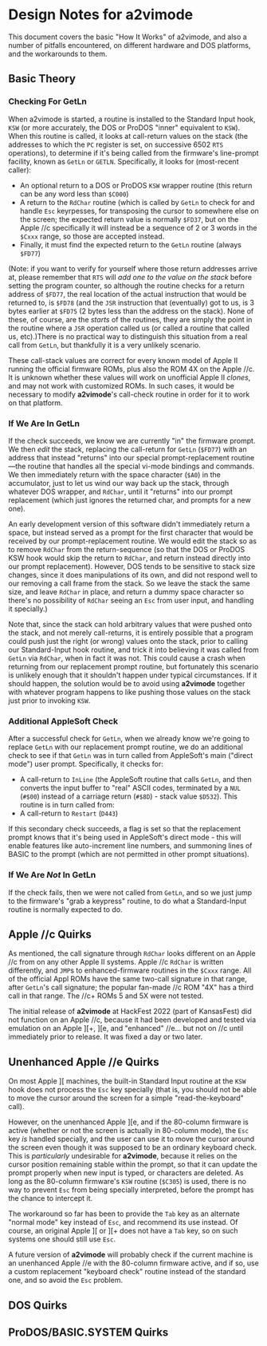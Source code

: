 # Design Notes for a2vimode

This document covers the basic "How It Works" of a2vimode, and also a number of pitfalls encountered, on different hardware and DOS platforms, and the workarounds to them.

## Basic Theory

### Checking For GetLn

When a2vimode is started, a routine is installed to the Standard Input hook, `KSW` (or more accurately, the DOS or ProDOS "inner" equivalent to `KSW`). When this routine is called, it looks at call-return values on the stack (the addresses to which the `PC` register is set, on successive 6502 `RTS` operations), to determine if it's being called from the firmware's line-prompt facility, known as `GetLn` or `GETLN`. Specifically, it looks for (most-recent caller):

 - An optional return to a DOS or ProDOS `KSW` wrapper routine (this return can be any word less than `$C000`)
 - A return to the `RdChar` routine (which is called by `GetLn` to check for and handle `Esc` keyrpesses, for transposing the cursor to somewhere else on the screen; the expected return value is normally `$FD37`, but on the Apple //c specifically it will instead be a sequence of 2 or 3 words in the `$Cxxx` range, so those are accepted instead.
 - Finally, it must find the expected return to the `GetLn` routine (always `$FD77`)

(Note: if you want to verify for yourself where those return addresses arrive at, please remember that `RTS` will *add one to the value on the stack* before setting the program counter, so although the routine checks for a return address of `$FD77`, the real location of the actual instruction that would be returned to, is `$FD78` (and the `JSR` instruction that (eventually) got to us, is 3 bytes earlier at `$FD75` (2 bytes less than the address on the stack). None of these, of course, are the *starts* of the routines, they are simply the point in the routine where a `JSR` operation called us (or called a routine that called us, etc).)There is no practical way to distinguish this situation from a real call from `GetLn`, but thankfully it is a very unlikely scenario.

These call-stack values are correct for every known model of Apple II running the official firmware ROMs, plus also the ROM 4X on the Apple //c. It is unknown whether these values will work on unofficial Apple II *clones*, and may not work with customized ROMs. In such cases, it would be necessary to modify **a2vimode**'s call-check routine in order for it to work on that platform.

### If We Are In GetLn

If the check succeeds, we know we are currently "in" the firmware prompt. We then *edit* the stack, replacing the call-return for `GetLn` (`$FD77`) with an address that instead "returns" into our special prompt-replacement routine—the routine that handles all the special vi-mode bindings and commands. We then immediately return with the space character (`$A0`) in the accumulator, just to let us wind our way back up the stack, through whatever DOS wrapper, and `RdChar`, until it "returns" into our prompt replacement (which just ignores the returned char, and prompts for a new one).

An early development version of this software didn't immediately return a space, but instead served as a prompt for the first character that would be received by our prompt-replacement routine. We would edit the stack so as to remove `RdChar` from the return-sequence (so that the DOS or ProDOS KSW hook would skip the return to `RdChar`, and return instead directly into our prompt replacement). However, DOS tends to be sensitive to stack size changes, since it does manipulations of its own, and did not respond well to our removing a call frame from the stack. So we leave the stack the same size, and leave `RdChar` in place, and return a dummy space character so there's no possibility of `RdChar` seeing an `Esc` from user input, and handling it specially.)

Note that, since the stack can hold arbitrary values that were pushed onto the stack, and not merely call-returns, it is entirely possible that a program could push just the right (or wrong) values onto the stack, prior to calling our Standard-Input hook routine, and trick it into believing it was called from `GetLn` via `RdChar`, when in fact it was not. This could cause a crash when returning from our replacement prompt routine, but fortunately this scenario is unlikely enough that it shouldn't happen under typical circumstances. If it should happen, the solution would be to avoid using **a2vimode** together with whatever program happens to like pushing those values on the stack just prior to invoking `KSW`. 

### Additional AppleSoft Check

After a successful check for `GetLn`, when we already know we're going to replace `GetLn` with our replacement prompt routine, we do an additional check to see if that `GetLn` was in turn called from AppleSoft's main ("direct mode") user prompt. Specifically, it checks for:

 - A call-return to `InLine` (the AppleSoft routine that calls `GetLn`, and then converts the input buffer to "real" ASCII codes, terminated by a `NUL` (`#$00`) instead of a carriage return (`#$8D`) - stack value `$D532`). This routine is in turn called from:
 - A call-return to `Restart` (`D443`)

If this secondary check succeeds, a flag is set so that the replacement prompt knows that it's being used in AppleSoft's direct mode - this will enable features like auto-increment line numbers, and summoning lines of BASIC to the prompt (which are not permitted in other prompt situations).

### If We Are *Not* In GetLn

If the check fails, then we were not called from `GetLn`, and so we just jump to the firmware's "grab a keypress" routine, to do what a Standard-Input routine is normally expected to do.

## Apple //c Quirks

As mentioned, the call signature through `RdChar` looks different on an Apple //c from on any other Apple II systems. Apple //c `RdChar` is written differently, and `JMP`s to enhanced-firmware routines in the `$Cxxx` range. All of the official Appl ROMs have the same two-call signature in that range, after `GetLn`'s call signature; the popular fan-made //c ROM "4X" has a third call in that range. The //c+ ROMs 5 and 5X were not tested.

The initial release of **a2vimode** at HackFest 2022 (part of KansasFest) did not function on an Apple //c, because it had been developed and tested via emulation on an Apple \]\[+, \]\[e, and "enhanced" //e... but not on //c until immediately prior to release. It was fixed a day or two later.

## Unenhanced Apple //e Quirks

On most Apple \]\[ machines, the built-in Standard Input routine at the `KSW` hook does not process the `Esc` key specially (that is, you should not be able to move the cursor around the screen for a simple "read-the-keyboard" call).

However, on the unenhanced Apple \]\[e, and if the 80-column firmware is active (whether or not the screen is actually in 80-column mode), the `Esc` key *is* handled specially, and the user can use it to move the cursor around the screen even though it was supposed to be an ordinary keyboard check. This is *particularly* undesirable for **a2vimode**, because it relies on the cursor position remaining stable within the prompt, so that it can update the prompt properly when new input is typed, or characters are deleted. As long as the 80-column firmware's `KSW` routine (`$C305`) is used, there is no way to prevent `Esc` from being specially interpreted, before the prompt has the chance to intercept it.

The workaround so far has been to provide the `Tab` key as an alternate "normal mode" key instead of `Esc`, and recommend its use instead. Of course, an original Apple \]\[ or \]\[+ does not have a `Tab` key, so on such systems one should still use `Esc`.

A future version of **a2vimode** will probably check if the current machine is an unenhanced Apple //e with the 80-column firmware active, and if so, use a custom replacement "keyboard check" routine instead of the standard one, and so avoid the `Esc` problem.

## DOS Quirks

## ProDOS/BASIC.SYSTEM Quirks
